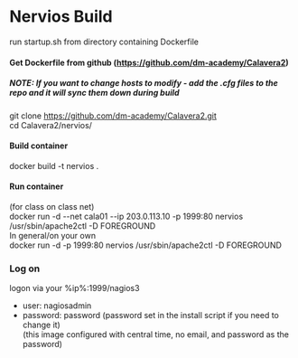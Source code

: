 # Nervios Build
run startup.sh from directory containing Dockerfile

#### Get Dockerfile from github  (https://github.com/dm-academy/Calavera2)
##### NOTE:  If you want to change hosts to modify - add the .cfg files to the repo and it will sync them down during build
git clone https://github.com/dm-academy/Calavera2.git <br>
cd Calavera2/nervios/ <br>

#### Build container
docker build -t nervios .<br>

#### Run container
(for class on class net)<br>
docker run -d --net cala01 --ip 203.0.113.10 -p 1999:80 nervios /usr/sbin/apache2ctl -D FOREGROUND <br>
In general/on your own <br>
docker run -d -p 1999:80 nervios /usr/sbin/apache2ctl -D FOREGROUND <br>



### Log on 
logon via your %ip%:1999/nagios3 
  - user: nagiosadmin
  - password: password (password set in the install script if you need to change it)<br>
  (this image configured with central time, no email, and password as the password)<br>



